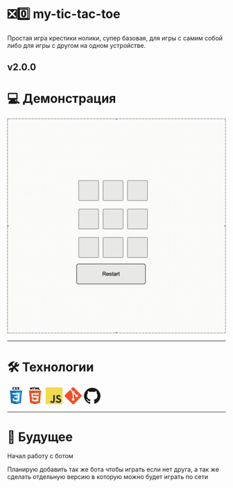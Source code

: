 # ❎0️⃣ my-tic-tac-toe

Простая игра крестики нолики, супер базовая, для игры с самим собой либо для игры с другом на одном устройстве. 


v2.0.0
---

# 💻 Демонстрация

![demo](./assets/demo.gif)

---

# 🛠️ Технологии

<div>
  <img src="https://github.com/devicons/devicon/blob/master/icons/css3/css3-original-wordmark.svg" title="CSS3" alt="CSS3" width="40" height="40"/>
  <img src="https://github.com/devicons/devicon/blob/master/icons/html5/html5-original-wordmark.svg" title="HTML5" alt="HTML5" width="40" height="40"/>
  <img src="https://github.com/devicons/devicon/blob/master/icons/javascript/javascript-original.svg" title="JavaScript" alt="JavaScript" width="40" height="40"/>
  <img src="https://github.com/devicons/devicon/blob/master/icons/git/git-original.svg" title="Git" alt="Git" width="40" height="40"/>
  <img src="https://github.com/devicons/devicon/blob/master/icons/github/github-original.svg" title="GitHub" alt="GitHub" width="40" height="40"/>
</div>

---

# 🔮 Будущее

Начал работу с ботом 

Планирую добавить так же бота чтобы играть если нет друга, а так же сделать отдельную версию в которую можно будет играть по сети
